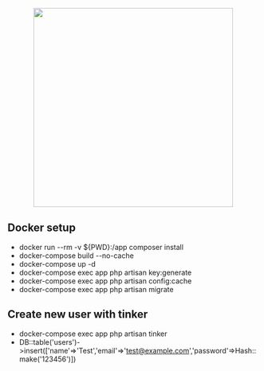 <p align="center"><a href="https://laravel.com" target="_blank"><img src="https://raw.githubusercontent.com/laravel/art/master/logo-lockup/5%20SVG/2%20CMYK/1%20Full%20Color/laravel-logolockup-cmyk-red.svg" width="400"></a></p>

## Docker setup
- docker run --rm -v ${PWD}:/app composer install
- docker-compose build --no-cache
- docker-compose up -d
- docker-compose exec app php artisan key:generate
- docker-compose exec app php artisan config:cache
- docker-compose exec app php artisan migrate

## Create new user with tinker
- docker-compose exec app php artisan tinker
- DB::table('users')->insert(['name'=>'Test','email'=>'test@example.com','password'=>Hash::make('123456')])
